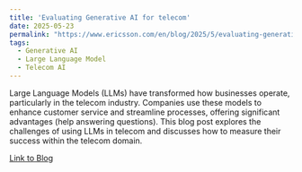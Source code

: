 ```yaml
---
title: 'Evaluating Generative AI for telecom'
date: 2025-05-23
permalink: "https://www.ericsson.com/en/blog/2025/5/evaluating-generative-ai-for-telecom"
tags:
  - Generative AI
  - Large Language Model
  - Telecom AI
---
```


Large Language Models (LLMs) have transformed how businesses operate, particularly in the telecom industry. Companies use these models to enhance customer service and streamline processes, offering significant advantages (help answering questions). This blog post explores the challenges of using LLMs in telecom and discusses how to measure their success within the telecom domain. 

[Link to Blog](https://www.ericsson.com/en/blog/2025/5/evaluating-generative-ai-for-telecom)